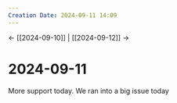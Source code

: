 ```yaml
---
Creation Date: 2024-09-11 14:09
---
```


<- [[2024-09-10]] | [[2024-09-12]]  ->

# 2024-09-11
More support today. We ran into a big issue today